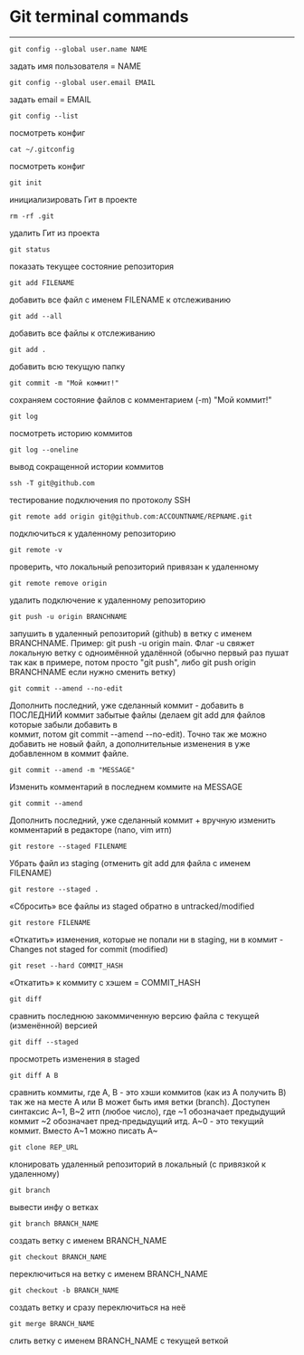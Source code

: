 # Git terminal commands

---

```
git config --global user.name NAME    				
```

задать имя пользователя = NAME


```
git config --global user.email EMAIL				
```

задать email = EMAIL


```
git config --list						
```

посмотреть конфиг


```
cat ~/.gitconfig 						
```

посмотреть конфиг


```
git init							
```

инициализировать Гит в проекте


```
rm -rf .git							
```

удалить Гит из проекта


```
git status							
```

показать текущее состояние репозитория


```
git add FILENAME						
```

добавить все файл с именем FILENAME к отслеживанию


```
git add --all							
```

добавить все файлы к отслеживанию


```
git add . 							
```

добавить всю текущую папку


```
git commit -m "Мой коммит!"					
```

сохраняем состояние файлов с комментарием (-m) "Мой коммит!"


```
git log								
```

посмотреть историю коммитов 


```
git log --oneline 
```

вывод сокращенной истории коммитов 


```
ssh -T git@github.com						
```

тестирование подключения по протоколу SSH


```
git remote add origin git@github.com:ACCOUNTNAME/REPNAME.git 	
```

подключиться к удаленному репозиторию


```
git remote -v							
```

проверить, что локальный репозиторий привязан к удаленному


```
git remote remove origin					
```

удалить подключение к удаленному репозиторию


```
git push -u origin BRANCHNAME					
```

запушить в удаленный репозиторий (github) в ветку с именем BRANCHNAME. Пример: git push -u origin main.
Флаг -u свяжет локальную ветку с одноимённой удалённой (обычно первый раз пушат так как в примере, потом просто "git push", 
либо git push origin BRANCHNAME если нужно сменить ветку)


```
git commit --amend --no-edit					
```

Дополнить последний, уже сделанный коммит - добавить в ПОСЛЕДНИЙ коммит забытые файлы (делаем git add для файлов которые забыли добавить в 	 	
коммит, потом git commit --amend --no-edit). Точно так же можно добавить не новый файл, а дополнительные изменения в уже добавленном в коммит файле.


```
git commit --amend -m "MESSAGE"					
```

Изменить комментарий в последнем коммите на MESSAGE


```
git commit --amend				
```

Дополнить последний, уже сделанный коммит + вручную изменить комментарий в редакторе (nano, vim итп)


```
git restore --staged FILENAME	
```

Убрать файл из staging (отменить git add для файла с именем FILENAME)


```
git restore --staged .
```

«Сбросить» все файлы из staged обратно в untracked/modified


```
git restore FILENAME
```

«Откатить» изменения, которые не попали ни в staging, ни в коммит - Changes not staged for commit (modified)


```
git reset --hard COMMIT_HASH
```

«Откатить» к коммиту с хэшем = COMMIT_HASH


```
git diff
```

сравнить последнюю закоммиченную версию файла с текущей (изменённой) версией


```
git diff --staged	
```

просмотреть изменения в staged


```
git diff A B	
```

сравнить коммиты, где A, B - это хэши коммитов (как из A получить B) так же на месте
A или B может быть имя ветки (branch). Доступен синтаксис A~1, B~2 итп (любое число), где ~1 обозначает
предыдущий коммит ~2 обозначает пред-предыдущий итд. A~0 - это текущий коммит. Вместо A~1 можно писать A~


```
git clone REP_URL						
```

клонировать удаленный репозиторий в локальный (с привязкой к удаленному)


```
git branch
```

вывести инфу о ветках


```
git branch BRANCH_NAME	
```

создать ветку с именем BRANCH_NAME


```
git checkout BRANCH_NAME
```

переключиться на ветку с именем BRANCH_NAME


```
git checkout -b BRANCH_NAME
```

создать ветку и сразу переключиться на неё


```
git merge BRANCH_NAME
```

слить ветку с именем BRANCH_NAME с текущей веткой



